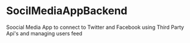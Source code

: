 # SocilMediaAppBackend
Soocial Media App to connect to Twitter and Facebook using Third Party Api's and managing users feed
